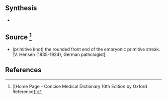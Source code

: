 ## Synthesis
- 
## Source [^1]
- (primitive knot) the rounded front end of the embryonic primitive streak. \[V. Hensen (1835-1924), German pathologist]
## References

[^1]: [[Home Page - Concise Medical Dictionary 10th Edition by Oxford Reference]]